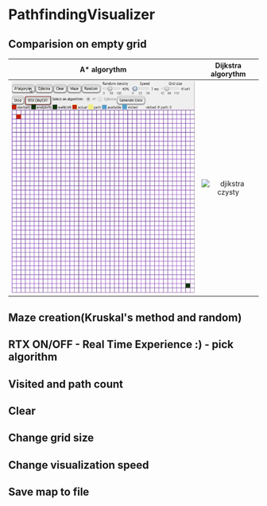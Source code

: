 # PathfindingVisualizer
## Comparision on empty grid

| A* algorythm      | Dijkstra algorythm       |
| :---:      | :---:       |
| ![aalgorytm czysty](gify/aalgorytm%20czysty.gif)     | ![djikstra czysty](gify/djikstra%20czysty.gif) |



## Maze creation(Kruskal's method and random)
## RTX ON/OFF - Real Time Experience :) - pick algorithm
## Visited and path count
## Clear
## Change grid size
## Change visualization speed
## Save map to file

